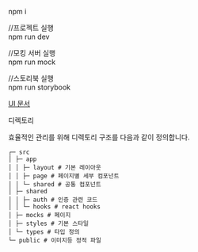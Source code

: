 npm i

//프로젝트 실행<br>
npm run dev

//모킹 서버 실행<br>
npm run mock

//스토리북 실행<br>
npm run storybook

[UI 문서](docs/ui.md)

디렉토리

효율적인 관리를 위해 디렉토리 구조를 다음과 같이 정의합니다.

```
┌─ src
│ ├─ app
│ │ ├─ layout # 기본 레이아웃
│ │ ├─ page # 페이지별 세부 컴포넌트
│ │ └─ shared # 공통 컴포넌트
│ ├─ shared
│ │ ├─ auth # 인증 관련 코드
│ │ └─ hooks # react hooks
│ ├─ mocks # 페이지
│ ├─ styles # 기본 스타일
│ └─ types # 타입 정의
└─ public # 이미지등 정적 파일
```
